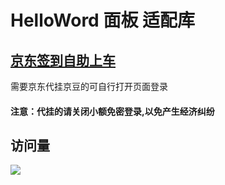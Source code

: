 # HelloWord 面板 适配库

## <a href="http://1.116.104.127:8082/">京东签到自助上车</a>

需要京东代挂京豆的可自行打开页面登录

#### 注意：代挂的请关闭小额免密登录,以免产生经济纠纷

## 访问量

![](https://profile-counter.glitch.me/miantj/count.svg)

